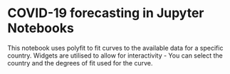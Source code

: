 # COVID-19 forecasting in Jupyter Notebooks

This notebook uses polyfit to fit curves to the available data for a specific country.
Widgets are utilised to allow for interactivity - You can select the country and the degrees of fit used for the curve.
